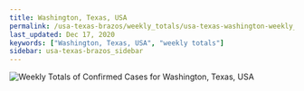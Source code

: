 ```yaml
---
title: Washington, Texas, USA
permalink: /usa-texas-brazos/weekly_totals/usa-texas-washington-weekly_totals.html
last_updated: Dec 17, 2020
keywords: ["Washington, Texas, USA", "weekly totals"]
sidebar: usa-texas-brazos_sidebar
---
```


![Weekly Totals of Confirmed Cases for Washington, Texas, USA](/covid_tracker/images/graphs/usa-texas-washington-weekly_totals_graph.png)
